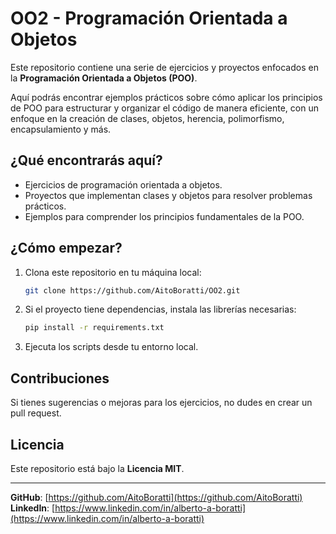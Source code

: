 # OO2 - Programación Orientada a Objetos

Este repositorio contiene una serie de ejercicios y proyectos enfocados en la **Programación Orientada a Objetos (POO)**.

Aquí podrás encontrar ejemplos prácticos sobre cómo aplicar los principios de POO para estructurar y organizar el código de manera eficiente, con un enfoque en la creación de clases, objetos, herencia, polimorfismo, encapsulamiento y más.

## ¿Qué encontrarás aquí?

- Ejercicios de programación orientada a objetos.
- Proyectos que implementan clases y objetos para resolver problemas prácticos.
- Ejemplos para comprender los principios fundamentales de la POO.

## ¿Cómo empezar?

1. Clona este repositorio en tu máquina local:

    ```bash
    git clone https://github.com/AitoBoratti/OO2.git
    ```

2. Si el proyecto tiene dependencias, instala las librerías necesarias:

    ```bash
    pip install -r requirements.txt
    ```

3. Ejecuta los scripts desde tu entorno local.

## Contribuciones

Si tienes sugerencias o mejoras para los ejercicios, no dudes en crear un pull request.

## Licencia

Este repositorio está bajo la **Licencia MIT**.

---

**GitHub**: [https://github.com/AitoBoratti](https://github.com/AitoBoratti)  
**LinkedIn**: [https://www.linkedin.com/in/alberto-a-boratti](https://www.linkedin.com/in/alberto-a-boratti)

